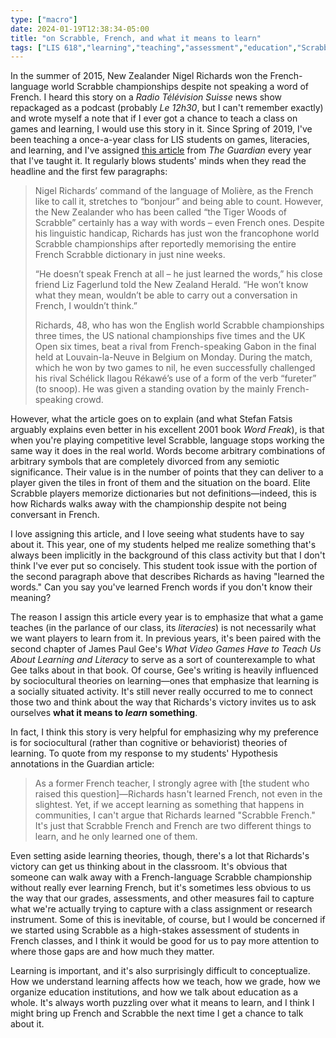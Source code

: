 ```yaml
---
type: ["macro"]
date: 2024-01-19T12:38:34-05:00
title: "on Scrabble, French, and what it means to learn"
tags: ["LIS 618","learning","teaching","assessment","education","Scrabble","Nigel Richards","French","Radio Télévision Suisse","literacies","LIS","James Paul Gee","sociocultural theories of learning","social annotation","Hypothesis","grading","operationalization"]
---
```

In the summer of 2015, New Zealander Nigel Richards won the French-language world Scrabble championships despite not speaking a word of French. I heard this story on a *Radio Télévision Suisse* news show repackaged as a podcast (probably *Le 12h30*, but I can't remember exactly) and wrote myself a note that if I ever got a chance to teach a class on games and learning, I would use this story in it. Since Spring of 2019, I've been teaching a once-a-year class for LIS students on games, literacies, and learning, and I've assigned [this article](https://www.theguardian.com/lifeandstyle/2015/jul/21/new-french-scrabble-champion-nigel-richards-doesnt-speak-french) from *The Guardian* every year that I've taught it. It regularly blows students' minds when they read the headline and the first few paragraphs:

> Nigel Richards’ command of the language of Molière, as the French like to call it, stretches to “bonjour” and being able to count. However, the New Zealander who has been called “the Tiger Woods of Scrabble” certainly has a way with words – even French ones. Despite his linguistic handicap, Richards has just won the francophone world Scrabble championships after reportedly memorising the entire French Scrabble dictionary in just nine weeks.
> 
> “He doesn’t speak French at all – he just learned the words,” his close friend Liz Fagerlund told the New Zealand Herald. “He won’t know what they mean, wouldn’t be able to carry out a conversation in French, I wouldn’t think.”
> 
> Richards, 48, who has won the English world Scrabble championships three times, the US national championships five times and the UK Open six times, beat a rival from French-speaking Gabon in the final held at Louvain-la-Neuve in Belgium on Monday. During the match, which he won by two games to nil, he even successfully challenged his rival Schélick Ilagou Rékawé’s use of a form of the verb “fureter” (to snoop). He was given a standing ovation by the mainly French-speaking crowd.

However, what the article goes on to explain (and what Stefan Fatsis arguably explains even better in his excellent 2001 book *Word Freak*), is that when you're playing competitive level Scrabble, language stops working the same way it does in the real world. Words become arbitrary combinations of arbitrary symbols that are completely divorced from any semiotic significance. Their value is in the number of points that they can deliver to a player given the tiles in front of them and the situation on the board. Elite Scrabble players memorize dictionaries but not definitions—indeed, this is how Richards walks away with the championship despite not being conversant in French.

I love assigning this article, and I love seeing what students have to say about it. This year, one of my students helped me realize something that's always been implicitly in the background of this class activity but that I don't think I've ever put so concisely. This student took issue with the portion of the second paragraph above that describes Richards as having "learned the words." Can you say you've learned French words if you don't know their meaning? 

The reason I assign this article every year is to emphasize that what a game teaches (in the parlance of our class, its *literacies*) is not necessarily what we want players to learn from it. In previous years, it's been paired with the second chapter of James Paul Gee's *What Video Games Have to Teach Us About Learning and Literacy* to serve as a sort of counterexample to what Gee talks about in that book. Of course, Gee's writing is heavily influenced by sociocultural theories on learning—ones that emphasize that learning is a socially situated activity. It's still never really occurred to me to connect those two and think about the way that Richards's victory invites us to ask ourselves **what it means to *learn* something**.

In fact, I think this story is very helpful for emphasizing why my preference is for sociocultural (rather than cognitive or behaviorist) theories of learning. To quote from my response to my students' Hypothesis annotations in the Guardian article:

> As a former French teacher, I strongly agree with [the student who raised this question]—Richards hasn't learned French, not even in the slightest. Yet, if we accept learning as something that happens in communities, I can't argue that Richards learned "Scrabble French." It's just that Scrabble French and French are two different things to learn, and he only learned one of them.

Even setting aside learning theories, though, there's a lot that Richards's victory can get us thinking about in the classroom. It's obvious that someone can walk away with a French-language Scrabble championship without really ever learning French, but it's sometimes less obvious to us the way that our grades, assessments, and other measures fail to capture what we're actually trying to capture with a class assignment or research instrument. Some of this is inevitable, of course, but I would be concerned if we started using Scrabble as a high-stakes assessment of students in French classes, and I think it would be good for us to pay more attention to where those gaps are and how much they matter.

Learning is important, and it's also surprisingly difficult to conceptualize. How we understand learning affects how we teach, how we grade, how we organize education institutions, and how we talk about education as a whole. It's always worth puzzling over what it means to learn, and I think I might bring up French and Scrabble the next time I get a chance to talk about it.
